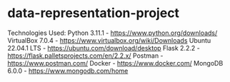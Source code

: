 # data-representation-project
  
Technologies Used: 
Python 3.11.1 - https://www.python.org/downloads/
VirtualBox 7.0.4 - https://www.virtualbox.org/wiki/Downloads
Ubuntu 22.04.1 LTS - https://ubuntu.com/download/desktop
Flask 2.2.2 - https://flask.palletsprojects.com/en/2.2.x/
Postman - https://www.postman.com/
Docker - https://www.docker.com/
MongoDB 6.0.0 - https://www.mongodb.com/home
